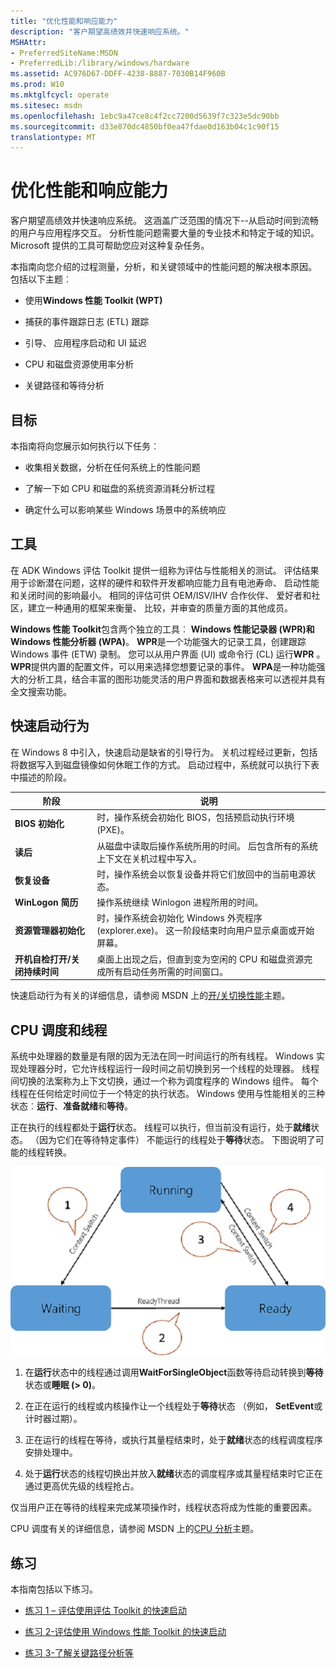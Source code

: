 ```yaml
---
title: "优化性能和响应能力"
description: "客户期望高绩效并快速响应系统。"
MSHAttr:
- PreferredSiteName:MSDN
- PreferredLib:/library/windows/hardware
ms.assetid: AC976D67-DDFF-4238-8887-7030B14F960B
ms.prod: W10
ms.mktglfcycl: operate
ms.sitesec: msdn
ms.openlocfilehash: 1ebc9a47ce8c4f2cc7200d5639f7c323e5dc90bb
ms.sourcegitcommit: d33e870dc4850bf0ea47fdae0d163b04c1c90f15
translationtype: MT
---
```

# <a name="optimizing-performance-and-responsiveness"></a>优化性能和响应能力


客户期望高绩效并快速响应系统。 这涵盖广泛范围的情况下--从启动时间到流畅的用户与应用程序交互。 分析性能问题需要大量的专业技术和特定于域的知识。 Microsoft 提供的工具可帮助您应对这种复杂任务。

本指南向您介绍的过程测量，分析，和关键领域中的性能问题的解决根本原因。 包括以下主题︰

-   使用**Windows 性能 Toolkit (WPT)**

-   捕获的事件跟踪日志 (ETL) 跟踪

-   引导、 应用程序启动和 UI 延迟

-   CPU 和磁盘资源使用率分析

-   关键路径和等待分析

## <a name="goals"></a>目标


本指南将向您展示如何执行以下任务︰

-   收集相关数据，分析在任何系统上的性能问题

-   了解一下如 CPU 和磁盘的系统资源消耗分析过程

-   确定什么可以影响某些 Windows 场景中的系统响应

## <a name="tools"></a>工具


在 ADK Windows 评估 Toolkit 提供一组称为评估与性能相关的测试。 评估结果用于诊断潜在问题，这样的硬件和软件开发都响应能力且有电池寿命、 启动性能和关闭时间的影响最小。 相同的评估可供 OEM/ISV/IHV 合作伙伴、 爱好者和社区，建立一种通用的框架来衡量、 比较，并审查的质量方面的其他成员。

**Windows 性能 Toolkit**包含两个独立的工具︰ **Windows 性能记录器 (WPR)**和**Windows 性能分析器 (WPA)**。 **WPR**是一个功能强大的记录工具，创建跟踪 Windows 事件 (ETW) 录制。 您可以从用户界面 (UI) 或命令行 (CL) 运行**WPR** 。 **WPR**提供内置的配置文件，可以用来选择您想要记录的事件。 **WPA**是一种功能强大的分析工具，结合丰富的图形功能灵活的用户界面和数据表格来可以透视并具有全文搜索功能。

## <a name="fast-startup-behavior"></a>快速启动行为


在 Windows 8 中引入，快速启动是缺省的引导行为。 关机过程经过更新，包括将数据写入到磁盘镜像如何休眠工作的方式。 启动过程中，系统就可以执行下表中描述的阶段。

| 阶段                       | 说明                                                                                                                                                  |
|-----------------------------|--------------------------------------------------------------------------------------------------------------------------------------------------------------|
| **BIOS 初始化**     | 时，操作系统会初始化 BIOS，包括预启动执行环境 (PXE)。                                              |
| **读后**          | 从磁盘中读取后操作系统所用的时间。 后包含所有的系统上下文在关机过程中写入。            |
| **恢复设备**          | 时，操作系统会以恢复设备并将它们放回中的当前电源状态。                                                           |
| **WinLogon 简历**         | 操作系统继续 Winlogon 进程所用的时间。                                                                                          |
| **资源管理器初始化** | 时，操作系统会初始化 Windows 外壳程序 (explorer.exe)。 这一阶段结束时向用户显示桌面或开始屏幕。 |
| **开机自检打开/关闭持续时间**    | 桌面上出现之后，但直到变为空闲的 CPU 和磁盘资源完成所有启动任务所需的时间窗口。                                 |

 

快速启动行为有关的详细信息，请参阅 MSDN 上的[开/关切换性能](http://go.microsoft.com/fwlink/p/?linkid=619168)主题。

## <a name="cpu-scheduling-and-threads"></a>CPU 调度和线程


系统中处理器的数量是有限的因为无法在同一时间运行的所有线程。 Windows 实现处理器分时，它允许线程运行一段时间之前切换到另一个线程的处理器。 线程间切换的法案称为上下文切换，通过一个称为调度程序的 Windows 组件。 每个线程在任何给定时间位于一个特定的执行状态。 Windows 使用与性能相关的三种状态︰**运行**、**准备就绪**和**等待**。

正在执行的线程都处于**运行**状态。 线程可以执行，但当前没有运行，处于**就绪**状态。 （因为它们在等待特定事件） 不能运行的线程处于**等待**状态。 下图说明了可能的线程转换。

![图所示可能的线程转换。](images/optimizingperformancelab1.png)

1.  在**运行**状态中的线程通过调用**WaitForSingleObject**函数等待启动转换到**等待**状态或**睡眠 (&gt; 0)**。

2.  在正在运行的线程或内核操作让一个线程处于**等待**状态 （例如， **SetEvent**或计时器过期）。

3.  正在运行的线程在等待，或执行其量程结束时，处于**就绪**状态的线程调度程序安排处理中。

4.  处于**运行**状态的线程切换出并放入**就绪**状态的调度程序或其量程结束时它正在通过更高优先级的线程抢占。

仅当用户正在等待的线程来完成某项操作时，线程状态将成为性能的重要因素。

CPU 调度有关的详细信息，请参阅 MSDN 上的[CPU 分析](http://go.microsoft.com/fwlink/p/?linkid=619178)主题。

## <a name="exercises"></a>练习


本指南包括以下练习。

-   [练习 1 – 评估使用评估 Toolkit 的快速启动](optimizing-performance-and-responsiveness-exercise-1.md)

-   [练习 2-评估使用 Windows 性能 Toolkit 的快速启动](optimizing-performance-and-responsiveness-exercise-2.md)

-   [练习 3-了解关键路径分析等](optimizing-performance-and-responsiveness-exercise-3.md)

 

 






